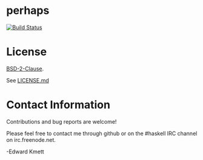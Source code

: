 # perhaps

[![Build Status](https://secure.travis-ci.org/ekmett/perhaps.png?branch=master)](http://travis-ci.org/ekmett/perhaps)

License
=======

[BSD-2-Clause](https://opensource.org/licenses/BSD-2-Clause).

See [LICENSE.md](LICENSE.md)

Contact Information
===================

Contributions and bug reports are welcome!

Please feel free to contact me through github or on the #haskell IRC channel on irc.freenode.net.

-Edward Kmett
